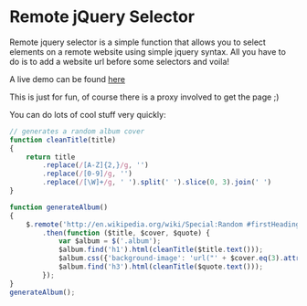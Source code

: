 Remote jQuery Selector
======================

Remote jquery selector is a simple function that allows you to select elements on a remote website using simple jquery syntax.
All you have to do is to add a website url before some selectors and voila!

A live demo can be found [here](http://youpinadi.github.io/remote-jquery-selector/)

This is just for fun, of course there is a proxy involved to get the page ;)


You can do lots of cool stuff very quickly:


```javascript
// generates a random album cover
function cleanTitle(title)
{
    return title
        .replace(/[A-Z]{2,}/g, '')
        .replace(/[0-9]/g, '')
        .replace(/[\W]+/g, ' ').split(' ').slice(0, 3).join(' ')
}

function generateAlbum()
{
    $.remote('http://en.wikipedia.org/wiki/Special:Random #firstHeading span, http://www.flickr.com/explore/interesting/7days img.pc_img, http://randomamazonproduct.com .amazon-title')
        .then(function ($title, $cover, $quote) {
            var $album = $('.album');
            $album.find('h1').html(cleanTitle($title.text()));
            $album.css({'background-image': 'url("' + $cover.eq(3).attr('src') + '")'});
            $album.find('h3').html(cleanTitle($quote.text()));
        });
}
generateAlbum();
```

